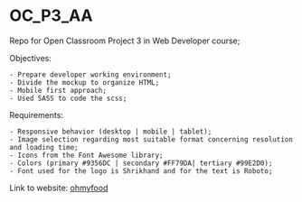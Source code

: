 # OC_P3_AA

Repo for Open Classroom Project 3 in Web Developer course;

Objectives:

	- Prepare developer working environment;
	- Divide the mockup to organize HTML;
	- Mobile first approach;
	- Used SASS to code the scss;

Requirements:

	- Responsive behavior (desktop | mobile | tablet);
	- Image selection regarding most suitable format concerning resolution and loading time;
	- Icons from the Font Awesome library;
	- Colors (primary #9356DC | secondary #FF79DA| tertiary #99E2D0);
	- Font used for the logo is Shrikhand and for the text is Roboto;

Link to website:
	[ohmyfood](https://agpa-88.github.io/OC_P3_AA/)
